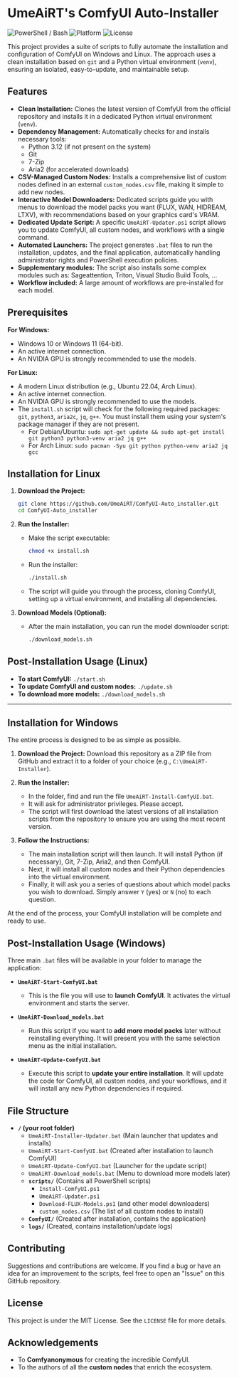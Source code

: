 # UmeAiRT's ComfyUI Auto-Installer

![PowerShell / Bash](https://img.shields.io/badge/Shell-PowerShell%20%7C%20Bash-blue.svg)
![Platform](https://img.shields.io/badge/Platform-Windows%20%7C%20Linux-lightgrey.svg)
![License](https://img.shields.io/badge/License-MIT-green.svg)

This project provides a suite of scripts to fully automate the installation and configuration of ComfyUI on Windows and Linux. The approach uses a clean installation based on `git` and a Python virtual environment (`venv`), ensuring an isolated, easy-to-update, and maintainable setup.

## Features

- **Clean Installation:** Clones the latest version of ComfyUI from the official repository and installs it in a dedicated Python virtual environment (`venv`).
- **Dependency Management:** Automatically checks for and installs necessary tools:
    - Python 3.12 (if not present on the system)
    - Git
    - 7-Zip
    - Aria2 (for accelerated downloads)
- **CSV-Managed Custom Nodes:** Installs a comprehensive list of custom nodes defined in an external `custom_nodes.csv` file, making it simple to add new nodes.
- **Interactive Model Downloaders:** Dedicated scripts guide you with menus to download the model packs you want (FLUX, WAN, HIDREAM, LTXV), with recommendations based on your graphics card's VRAM.
- **Dedicated Update Script:** A specific `UmeAiRT-Updater.ps1` script allows you to update ComfyUI, all custom nodes, and workflows with a single command.
- **Automated Launchers:** The project generates `.bat` files to run the installation, updates, and the final application, automatically handling administrator rights and PowerShell execution policies.
- **Supplementary modules:** The script also installs some complex modules such as: Sageattention, Triton, Visual Studio Build Tools, ...
- **Workflow included:** A large amount of workflows are pre-installed for each model.

## Prerequisites

**For Windows:**
- Windows 10 or Windows 11 (64-bit).
- An active internet connection.
- An NVIDIA GPU is strongly recommended to use the models.

**For Linux:**
- A modern Linux distribution (e.g., Ubuntu 22.04, Arch Linux).
- An active internet connection.
- An NVIDIA GPU is strongly recommended to use the models.
- The `install.sh` script will check for the following required packages: `git`, `python3`, `aria2c`, `jq`, `g++`. You must install them using your system's package manager if they are not present.
  - For Debian/Ubuntu: `sudo apt-get update && sudo apt-get install git python3 python3-venv aria2 jq g++`
  - For Arch Linux: `sudo pacman -Syu git python python-venv aria2 jq gcc`

## Installation for Linux

1.  **Download the Project:**
    ```bash
    git clone https://github.com/UmeAiRT/ComfyUI-Auto_installer.git
    cd ComfyUI-Auto_installer
    ```

2.  **Run the Installer:**
    - Make the script executable:
      ```bash
      chmod +x install.sh
      ```
    - Run the installer:
      ```bash
      ./install.sh
      ```
    - The script will guide you through the process, cloning ComfyUI, setting up a virtual environment, and installing all dependencies.

3.  **Download Models (Optional):**
    - After the main installation, you can run the model downloader script:
      ```bash
      ./download_models.sh
      ```

## Post-Installation Usage (Linux)

- **To start ComfyUI:** `./start.sh`
- **To update ComfyUI and custom nodes:** `./update.sh`
- **To download more models:** `./download_models.sh`

---

## Installation for Windows

The entire process is designed to be as simple as possible.

1.  **Download the Project:** Download this repository as a ZIP file from GitHub and extract it to a folder of your choice (e.g., `C:\UmeAiRT-Installer`).

2.  **Run the Installer:**
    - In the folder, find and run the file `UmeAiRT-Install-ComfyUI.bat`.
    - It will ask for administrator privileges. Please accept.
    - The script will first download the latest versions of all installation scripts from the repository to ensure you are using the most recent version.

3.  **Follow the Instructions:**
    - The main installation script will then launch. It will install Python (if necessary), Git, 7-Zip, Aria2, and then ComfyUI.
    - Next, it will install all custom nodes and their Python dependencies into the virtual environment.
    - Finally, it will ask you a series of questions about which model packs you wish to download. Simply answer `Y` (yes) or `N` (no) to each question.

At the end of the process, your ComfyUI installation will be complete and ready to use.

## Post-Installation Usage (Windows)

Three main `.bat` files will be available in your folder to manage the application:

- **`UmeAiRT-Start-ComfyUI.bat`**
    - This is the file you will use to **launch ComfyUI**. It activates the virtual environment and starts the server.

- **`UmeAiRT-Download_models.bat`**
    - Run this script if you want to **add more model packs** later without reinstalling everything. It will present you with the same selection menu as the initial installation.

- **`UmeAiRT-Update-ComfyUI.bat`**
    - Execute this script to **update your entire installation**. It will update the code for ComfyUI, all custom nodes, and your workflows, and it will install any new Python dependencies if required.

## File Structure

- **`/` (your root folder)**
    - `UmeAiRT-Installer-Updater.bat` (Main launcher that updates and installs)
    - `UmeAiRT-Start-ComfyUI.bat` (Created after installation to launch ComfyUI)
    - `UmeAiRT-Update-ComfyUI.bat` (Launcher for the update script)
    - `UmeAiRT-Download_models.bat` (Menu to download more models later)
    - **`scripts/`** (Contains all PowerShell scripts)
        - `Install-ComfyUI.ps1`
        - `UmeAiRT-Updater.ps1`
        - `Download-FLUX-Models.ps1` (and other model downloaders)
        - `custom_nodes.csv` (The list of all custom nodes to install)
    - **`ComfyUI/`** (Created after installation, contains the application)
    - **`logs/`** (Created, contains installation/update logs)

## Contributing

Suggestions and contributions are welcome. If you find a bug or have an idea for an improvement to the scripts, feel free to open an "Issue" on this GitHub repository.

## License

This project is under the MIT License. See the `LICENSE` file for more details.

## Acknowledgements

- To **Comfyanonymous** for creating the incredible ComfyUI.
- To the authors of all the **custom nodes** that enrich the ecosystem.
